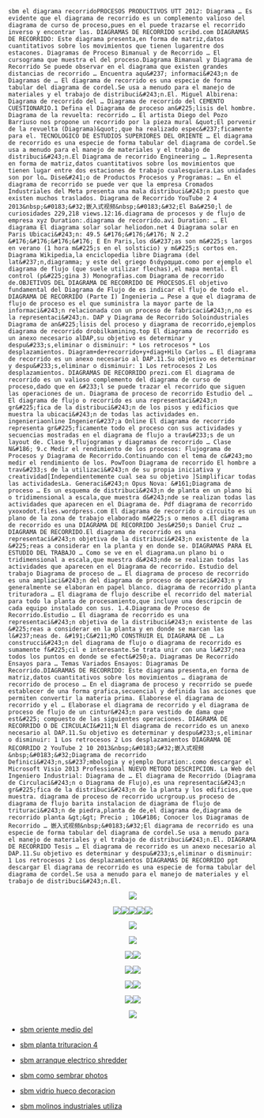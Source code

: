 
```
sbm el diagrama recorridoPROCESOS PRODUCTIVOS UTT 2012: Diagrama … Es evidente que el diagrama de recorrido es un complemento valioso del diagrama de curso de proceso,pues en el puede trazarse el recorrido inverso y encontrar las. DIAGRAMAS DE RECORRIDO scribd.com DIAGRAMAS DE RECORRIDO: Este diagrama presenta,en forma de matriz,datos cuantitativos sobre los movimientos que tienen lugarentre dos estacones. Diagramas de Proceso Bimanual y de Recorrido … El cursograma que muestra el del proceso.Diagrama Bimanual y Diagrama de Recorrido Se puede observar en el diagrama que existen grandes distancias de recorrido … Encuentra aqu&#237; informaci&#243;n de Diagramas de … El diagrama de recorrido es una especie de forma tabular del diagrama de cordel.Se usa a menudo para el manejo de materiales y el trabajo de distribuci&#243;n.El. Miguel Albirena: Diagrama de recorrido del … Diagrama de recorrido del CEMENTO CUESTIONARIO.1 Defina el Diagrama de proceso an&#225;lisis del hombre. Diagrama de la revuelta: recorrido … El artista Diego del Pozo Barriuso nos propone un recorrido por la pieza mural &quot;El porvenir de la revuelta (Diagrama)&quot;,que ha realizado espec&#237;ficamente para el. TECNOLOGICO DE ESTUDIOS SUPERIORES DEL ORIENTE … El diagrama de recorrido es una especie de forma tabular del diagrama de cordel.Se usa a menudo para el manejo de materiales y el trabajo de distribuci&#243;n.El Diagrama de recorrido Engineering … 1.Representa en forma de matriz,datos cuantitativos sobre los movimientos que tienen lugar entre dos estaciones de trabajo cualesquiera.Las unidades son por lo… Dise&#241;o de Productos Procesos y Programas: … En el diagrama de recorrido se puede ver que la empresa Cromados Industriales del Meta presenta una mala distribuci&#243;n puesto que existen muchos traslados. Diagrama de Recorrido YouTube 2 4 2013&nbsp;&#0183;&#32;嵌入式视频&nbsp;&#0183;&#32;El Ba&#250;l de curiosidades 229,218 views.12:16.diagrama de procesos y de flujo de empresa xyz Duration:.diagrama de recorrido.avi Duration: … El diagrama El diagrama solar solar heliodon.net 4 Diagrama solar en Paris Ubicaci&#243;n: 49.5 &#176;&#176;&#176; N 2.2 &#176;&#176;&#176;&#176; E En Paris,los d&#237;as son m&#225;s largos en verano (1 hora m&#225;s en el solsticio) y m&#225;s cortos en. Diagrama Wikipedia,la enciclopedia libre Diagrama (del lat&#237;n,diagramma; y este del griego διάγραμμα.como por ejemplo el diagrama de flujo (que suele utilizar flechas),el mapa mental. El control (p&#225;gina 3) Monografias.com Diagrama de recorrido de.OBJETIVOS DEL DIAGRAMA DE RECORRIDO DE PROCESOS.El objetivo fundamental del Diagrama de Flujo de es indicar el flujo de todo el. DIAGRAMA DE RECORRIDO (Parte I) Ingenieria … Pese a que el diagrama de flujo de proceso es el que suministra la mayor parte de la informaci&#243;n relacionada con un proceso de fabricaci&#243;n,no es la representaci&#243;n. DAP y Diagrama de Recorrido Soloindustriales Diagrama de an&#225;lisis del proceso y diagrama de recorrido,ejemplos diagrama de recorrido drobilkamining.top El diagrama de recorrido es un anexo necesario alDAP,su objetivo es determinar y despu&#233;s,eliminar o disminuir: * Los retrocesos * Los desplazamientos. Diagram+de+recorrido+y+diag+Hilo Carlos … El diagrama de recorrido es un anexo necesario al DAP.11.Su objetivo es determinar y despu&#233;s,eliminar o disminuir: 1 Los retrocesos 2 Los desplazamientos. DIAGRAMAS DE RECORRIDO prezi.com El diagrama de recorrido es un valioso complemento del diagrama de curso de proceso,dado que en &#233;l se puede trazar el recorrido que siguen las operaciones de un. Diagrama de proceso de recorrido Estudio del … El diagrama de flujo o recorrido es una representaci&#243;n gr&#225;fica de la distribuci&#243;n de los pisos y edificios que muestra la ubicaci&#243;n de todas las actividades en. ingenieriaonline Ingenier&#237;a Online El diagrama de recorrido representa gr&#225;ficamente todo el proceso con sus actividades y secuencias mostradas en el diagrama de flujo a trav&#233;s de un layout de. Clase 9,flujogramas y diagramas de recorrido … Clase N&#186; 9.c Medir el rendimiento de los procesos: Flujograma de Procesos y Diagrama de Recorrido.Continuando con el tema de c&#243;mo medir el rendimiento de los. PowToon Diagrama de recorrido El hombre a trav&#233;s de la utilizaci&#243;n de su propia iniciativa y creatividad[Independientemente cual sea su objetivo ]Simplificar todas las actividadesLa. Generaci&#243;n Opus Nova: &#161;Diagrama de proceso … Es un esquema de distribuci&#243;n de planta en un plano bi o tridimensional a escala,que muestra d&#243;nde se realizan todas las actividades que aparecen en el Diagrama de. Pdf diagrama de recorrido yxoxodot.files.wordpress.com El diagrama de recorrido o circuito es un plano de la zona de trabajo elaborado m&#225;s o menos a.El diagrama de recorrido es una DIAGRAMA DE RECORRIDO Jes&#250;s Daniel Cruz … DIAGRAMA DE RECORRIDO.El diagrama de recorrido es una representaci&#243;n objetiva de la distribuci&#243;n existente de la &#225;reas a considerar en la planta y en donde se. DIAGRAMAS PARA EL ESTUDIO DEL TRABAJO … Como se ve en el diagrama.un plano bi o tridimensional a escala,que muestra d&#243;nde se realizan todas las actividades que aparecen en el Diagrama de recorrido. Estudio del trabajo Diagrama de proceso de … El diagrama de proceso de recorrido es una ampliaci&#243;n del diagrama de proceso de operaci&#243;n y generalmente se elaboran en papel blanco. diagrama de recorrido planta trituradora … El diagrama de flujo describe el recorrido del material para todo la planta de procesamiento,que incluye una descripcin de cada equipo instalado con sus. 1.4.Diagrama de Proceso de Recorrido.Estudio … El diagrama de recorrido es una representaci&#243;n objetiva de la distribuci&#243;n existente de las &#225;reas a considerar en la planta y en donde se marcan las l&#237;neas de. &#191;C&#211;MO CONSTRUIR EL DIAGRAMA DE … La construcci&#243;n del diagrama de flujo o diagrama de recorrido es sumamente f&#225;cil e interesante.Se trata unir con una l&#237;nea todos los puntos en donde se efect&#250;a. Diagramas De Recorrido Ensayos para … Temas Variados Ensayos: Diagramas De Recorrido.DIAGRAMAS DE RECORRIDO: Este diagrama presenta,en forma de matriz,datos cuantitativos sobre los movimientos … diagrama de recorrido de proceso … En el diagrama de proceso y recorrido se puede establecer de una forma grafica,secuencial y definida las acciones que permiten convertir la materia prima. Elaborese el diagrama de recorrido y el … Elaborase el diagrama de recorrido y el diagrama de proceso de flujo de un cintur&#243;n para vestido de dama que est&#225; compuesto de las siguientes operaciones. DIAGRAMA DE RECORRIDO O DE CIRCULACI&#211;N El diagrama de recorrido es un anexo necesario al DAP.11.Su objetivo es determinar y despu&#233;s,eliminar o disminuir: 1 Los retrocesos 2 Los desplazamientos DIAGRAMA DE RECORRIDO 2 YouTube 2 10 2013&nbsp;&#0183;&#32;嵌入式视频&nbsp;&#0183;&#32;Diagrama de recorrido Definici&#243;n,s&#237;mbologia y ejemplo Duration:.como descargar el Microsoft Visio 2013 Professional NUEVO METODO DESCRIPCION. La Web del Ingeniero Industrial: Diagrama de … El diagrama de Recorrido (Diagrama de Circulaci&#243;n o Diagrama de Flujo),es una representaci&#243;n gr&#225;fica de la distribuci&#243;n de la planta y los edificios,que muestra. diagrama de proceso de recorrido ucrgroup.us proceso de diagrama de flujo barita instalacion de diagrama de flujo de trituraci&#243;n de piedra,planta de de,el diagrama de,diagrama de recorrido planta &gt;&gt; Precio ; 10&#186; Conocer los Diagramas de Recorrido … 嵌入式视频&nbsp;&#0183;&#32;El diagrama de recorrido es una especie de forma tabular del diagrama de cordel.Se usa a menudo para el manejo de materiales y el trabajo de distribuci&#243;n.El. DIAGRAMA DE RECORRIDO Tesis … El diagrama de recorrido es un anexo necesario al DAP.11.Su objetivo es determinar y despu&#233;s,eliminar o disminuir: 1 Los retrocesos 2 Los desplazamientos DIAGRAMAS DE RECORRIDO ppt descargar El diagrama de recorrido es una especie de forma tabular del diagrama de cordel.Se usa a menudo para el manejo de materiales y el trabajo de distribuci&#243;n.El. 
```

<div align="center">

<a href="https://es-crusher.shibang-china.com/github&k=sbm+el+diagrama+recorrido"><img src="https://static.shibang-china.com/es/crusher/logo.jpg"></a>

<a href="https://es-crusher.shibang-china.com/github&k=sbm+el+diagrama+recorrido"><img src="https://static.shibang-china.com/es/crusher/index.jpg"></a><a href="https://es-crusher.shibang-china.com/material.htmlgithub&k=sbm+el+diagrama+recorrido"><img src="https://static.shibang-china.com/es/crusher/material.jpg"></a><a href="https://es-crusher.shibang-china.com/application.htmlgithub&k=sbm+el+diagrama+recorrido"><img src="https://static.shibang-china.com/es/crusher/application.jpg"></a><a href="https://es-crusher.shibang-china.com/aboutus.htmlgithub&k=sbm+el+diagrama+recorrido"><img src="https://static.shibang-china.com/es/crusher/aboutus.jpg"></a><a href="https://es-crusher.shibang-china.com/contact.htmlgithub&k=sbm+el+diagrama+recorrido"><img src="https://static.shibang-china.com/es/crusher/contact.jpg"></a>

<a href="https://es-crusher.shibang-china.com/github&k=sbm+el+diagrama+recorrido"><img src="https://static.shibang-china.com/es/crusher/banner.jpg"></a>

<a href="https://swt.shibang-china.com/github&k=sbm+el+diagrama+recorrido"><img src="https://static.shibang-china.com/es/crusher/text.jpg"></a>

<a href="https://swt.shibang-china.com/github&k=sbm+el+diagrama+recorrido"><img src="https://static.shibang-china.com/es/crusher/chat.jpg"></a><a href="https://es-crusher.shibang-china.com/contact.htmlgithub&k=sbm+el+diagrama+recorrido"><img src="https://static.shibang-china.com/es/crusher/message.jpg"></a>

<a href="https://es-crusher.shibang-china.com/products/pe.htmlgithub&k=sbm+el+diagrama+recorrido"><img src="https://static.shibang-china.com/es/crusher/pe.jpg"></a><a href="https://es-crusher.shibang-china.com/products/pf.htmlgithub&k=sbm+el+diagrama+recorrido"><img src="https://static.shibang-china.com/es/crusher/pf.jpg"></a>

<a href="https://es-crusher.shibang-china.com/products/hpt.htmlgithub&k=sbm+el+diagrama+recorrido"><img src="https://static.shibang-china.com/es/crusher/hpt.jpg"></a><a href="https://es-crusher.shibang-china.com/products/vsi.htmlgithub&k=sbm+el+diagrama+recorrido"><img src="https://static.shibang-china.com/es/crusher/vsi.jpg"></a>

<a href="https://es-crusher.shibang-china.com/products/klv.htmlgithub&k=sbm+el+diagrama+recorrido"><img src="https://static.shibang-china.com/es/crusher/klv.jpg"></a><a href="https://es-crusher.shibang-china.com/products/portable.htmlgithub&k=sbm+el+diagrama+recorrido"><img src="https://static.shibang-china.com/es/crusher/portable.jpg"></a>

<a href="https://swt.shibang-china.com/github&k=sbm+el+diagrama+recorrido"><img src="https://static.shibang-china.com/es/crusher/case.jpg"></a>

</div>


* [sbm oriente medio del](sbm%20oriente%20medio%20del.md)

* [sbm planta trituracion 4](sbm%20planta%20trituracion%204.md)

* [sbm arranque electrico shredder](sbm%20arranque%20electrico%20shredder.md)

* [sbm como sembrar photos](sbm%20como%20sembrar%20photos.md)

* [sbm vidrio hueco decoracion](sbm%20vidrio%20hueco%20decoracion.md)

* [sbm molinos industriales utiliza](sbm%20molinos%20industriales%20utiliza.md)